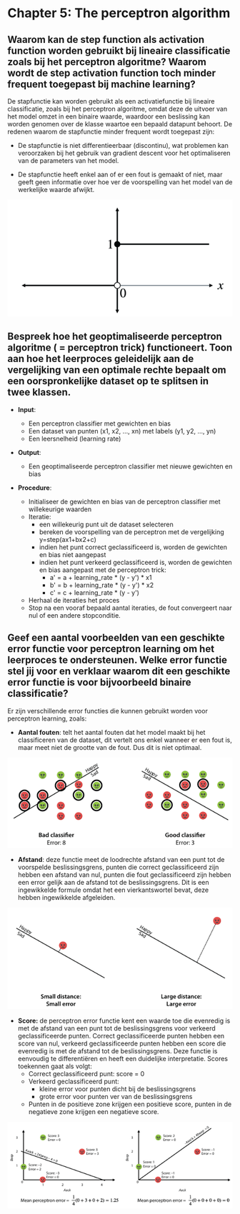 # Chapter 5: The perceptron algorithm

## Waarom kan de step function als activation function worden gebruikt bij lineaire classificatie zoals bij het perceptron algoritme? Waarom wordt de step activation function toch minder frequent toegepast bij machine learning?

De stapfunctie kan worden gebruikt als een activatiefunctie bij lineaire classificatie, zoals bij het perceptron algoritme, omdat deze de uitvoer van het model omzet in een binaire waarde, waardoor een beslissing kan worden genomen over de klasse waartoe een bepaald datapunt behoort.
De redenen waarom de stapfunctie minder frequent wordt toegepast zijn:

- De stapfunctie is niet differentieerbaar (discontinu), wat problemen kan veroorzaken bij het gebruik van gradient descent voor het optimaliseren van de parameters van het model.

- De stapfunctie heeft enkel aan of er een fout is gemaakt of niet, maar geeft geen informatie over hoe ver de voorspelling van het model van de werkelijke waarde afwijkt.

![Step Function](Images/StepFunction.png)

## Bespreek hoe het geoptimaliseerde perceptron algoritme ( = perceptron trick) functioneert. Toon aan hoe het leerproces geleidelijk aan de vergelijking van een optimale rechte bepaalt om een oorspronkelijke dataset op te splitsen in twee klassen.

- **Input**:
    - Een perceptron classifier met gewichten en bias
    - Een dataset van punten (x1, x2, ..., xn) met labels (y1, y2, ..., yn)
    - Een leersnelheid (learning rate)

- **Output**:
    - Een geoptimaliseerde perceptron classifier met nieuwe gewichten en bias

- **Procedure**:
    - Initialiseer de gewichten en bias van de perceptron classifier met willekeurige waarden
    - Iteratie:
        - een willekeurig punt uit de dataset selecteren
        - bereken de voorspelling van de perceptron met de vergelijking 
        y=step(ax1+bx2+c)
        - indien het punt correct geclassificeerd is, worden de gewichten en bias niet aangepast
        - indien het punt verkeerd geclassificeerd is, worden de gewichten en bias aangepast met de perceptron trick:
            - a' = a + learning_rate * (y - y') * x1
            - b' = b + learning_rate * (y - y') * x2
            - c' = c + learning_rate * (y - y')
    - Herhaal de iteraties het proces
    - Stop na een vooraf bepaald aantal iteraties, de fout convergeert naar nul of een andere stopconditie.

## Geef een aantal voorbeelden van een geschikte error functie voor perceptron learning om het leerproces te ondersteunen. Welke error functie stel jij voor en verklaar waarom dit een geschikte error functie is voor bijvoorbeeld binaire classificatie?
Er zijn verschillende error functies die kunnen gebruikt worden voor perceptron learning, zoals:

- **Aantal fouten**: telt het aantal fouten dat het model maakt bij het classificeren van de dataset, dit vertelt ons enkel wanneer er een fout is, maar meet niet de grootte van de fout. Dus dit is niet optimaal.

![ExampleNumberErrors](Images/ExampleNumberErrors.png)

- **Afstand**: deze functie meet de loodrechte afstand van een punt tot de voorspelde beslissingsgrens, punten die correct geclassificeerd zijn hebben een afstand van nul, punten die fout geclassificeerd zijn hebben een error gelijk aan de afstand tot de beslissingsgrens. Dit is een ingewikkelde formule omdat het een vierkantswortel bevat, deze hebben ingewikkelde afgeleiden.

![ExampleDistance](Images/ExampleDistance.png)

- **Score:** de perceptron error functie kent een waarde toe die evenredig is met de afstand van een punt tot de beslissingsgrens voor verkeerd geclassificeerde punten. Correct geclassificeerde punten hebben een score van nul, verkeerd geclassificeerde punten hebben een score die evenredig is met de afstand tot de beslissingsgrens. Deze functie is eenvoudig te differentiëren en heeft een duidelijke interpretatie.
Scores toekennen gaat als volgt:
    - Correct geclassificeerd punt: score = 0
    - Verkeerd geclassificeerd punt: 
        - kleine error voor punten dicht bij de beslissingsgrens
        - grote error voor punten ver van de beslissingsgrens
    - Punten in de positieve zone krijgen een positieve score, punten in de negatieve zone krijgen een negatieve score.

![ExampleScore](Images/ExampleScore.png)

